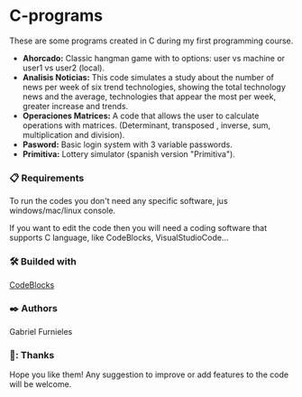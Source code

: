 # C-programs
These are some programs created in C during my first programming course.
- **Ahorcado:** Classic hangman game with to options: user vs machine or user1 vs user2 (local).
- **Analisis Noticias:** This code simulates a study about the number of news per week of six trend technologies, showing the total technology news and the average, technologies that appear the most per week, greater increase and trends.
- **Operaciones Matrices:** A code that allows the user to calculate operations with matrices. (Determinant, transposed , inverse, sum, multiplication and division).
- **Pasword:** Basic login system with 3 variable passwords.
- **Primitiva:** Lottery simulator (spanish version "Primitiva"). 

### 📋 Requirements
To run the codes you don't need any specific software, jus windows/mac/linux console.

If you want to edit the code then you will need a coding software that supports C language, like CodeBlocks, VisualStudioCode...

### 🛠️ Builded with
[CodeBlocks](https://www.codeblocks.org/)

### ✒️ Authors
Gabriel Furnieles

### 🎁: Thanks
Hope you like them! Any suggestion to improve or add features to the code will be welcome.

